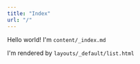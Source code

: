 ```yaml
---
title: "Index"
url: "/"
---
```


Hello world! I'm `content/_index.md`

I'm rendered by `layouts/_default/list.html`